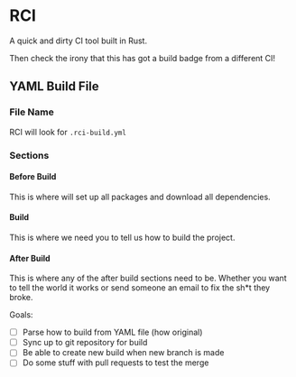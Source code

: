 # RCI
A quick and dirty CI tool built in Rust.

Then check the irony that this has got a build badge from
a different CI!

## YAML Build File
### File Name
RCI will look for `.rci-build.yml`

### Sections
#### Before Build
This is where will set up all packages and download all
dependencies.

#### Build
This is where we need you to tell us how to build the 
project.

#### After Build
This is where any of the after build sections need to be.
Whether you want to tell the world it works or send 
someone an email to fix the sh*t they broke.


Goals:
- [ ] Parse how to build from YAML file (how original)
- [ ] Sync up to git repository for build
- [ ] Be able to create new build when new branch is made
- [ ] Do some stuff with pull requests to test the merge